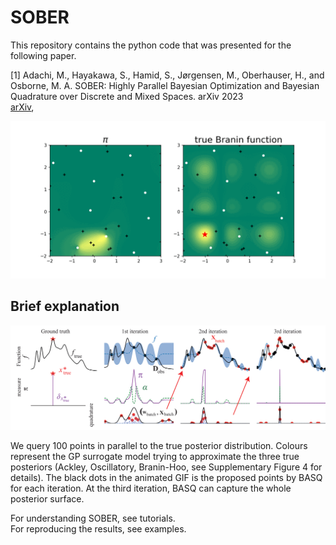 # SOBER

This repository contains the python code that was presented for the following paper.

[1] Adachi, M., Hayakawa, S., Hamid, S., Jørgensen, M., Oberhauser, H., and Osborne, M. A. SOBER: Highly Parallel Bayesian Optimization and Bayesian Quadrature over Discrete and Mixed Spaces. arXiv 2023 <br>
[arXiv](https://arxiv.org/abs/2301.11832),

![Animate](./docs/animated.gif)

## Brief explanation
![plot](./docs/visual_explanation.png)<br>

We query 100 points in parallel to the true posterior distribution. Colours represent the GP surrogate model trying to approximate the three true posteriors (Ackley, Oscillatory, Branin-Hoo, see Supplementary Figure 4 for details).
The black dots in the animated GIF is the proposed points by BASQ for each iteration. At the third iteration, BASQ can capture the whole posterior surface.

For understanding SOBER, see tutorials. <br>
For reproducing the results, see examples. <br>
